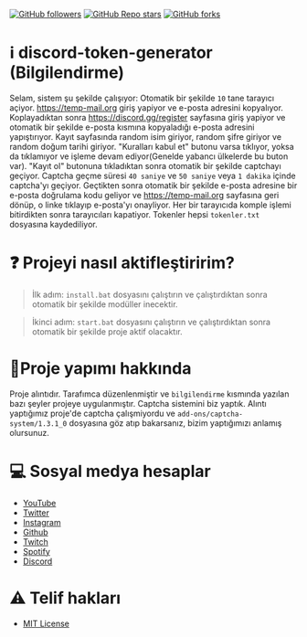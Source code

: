 [![GitHub followers](https://img.shields.io/github/followers/xlorienull?style=social)](https://github.com/xlorienull) [![GitHub Repo stars](https://img.shields.io/github/stars/xlorienull/discord-token-generator?style=social)](https://github.com/xlorienull/discord-token-generator/stargazers) [![GitHub forks](https://img.shields.io/github/forks/xlorienull/discord-token-generator?style=social)](https://github.com/xlorienull/discord-token-generator/network/members)

# ℹ️ discord-token-generator (Bilgilendirme)
Selam, sistem şu şekilde çalışıyor: Otomatik bir şekilde `10` tane tarayıcı açiyor. https://temp-mail.org giriş yapiyor ve e-posta adresini kopyalıyor. Koplayadıktan sonra https://discord.gg/register sayfasına giriş yapiyor ve otomatik bir şekilde e-posta kısmına kopyaladığı e-posta adresini yapıştırıyor. Kayıt sayfasında random isim giriyor, random şifre giriyor ve random doğum tarihi giriyor. "Kuralları kabul et" butonu varsa tıklıyor, yoksa da tıklamıyor ve işleme devam ediyor(Genelde yabancı ülkelerde bu buton var). "Kayıt ol" butonuna tıkladıktan sonra otomatik bir şekilde captchayı geçiyor. Captcha geçme süresi `40 saniye` ve `50 saniye` veya `1 dakika` içinde captcha'yı geçiyor. Geçtikten sonra otomatik bir şekilde e-posta adresine bir e-posta doğrulama kodu geliyor ve https://temp-mail.org sayfasına geri dönüp, o linke tıklayıp e-posta'yı onayliyor. Her bir tarayıcıda komple işlemi bitirdikten sonra tarayıcıları kapatiyor. Tokenler hepsi `tokenler.txt` dosyasına kaydediliyor.

# ❓ Projeyi nasıl aktifleştiririm?

> İlk adım: `install.bat` dosyasını çalıştırın ve çalıştırdıktan sonra otomatik bir şekilde modüller inecektir.

> İkinci adım: `start.bat` dosyasını çalıştırın ve çalıştırdıktan sonra otomatik bir şekilde proje aktif olacaktır.

# 🤔Proje yapımı hakkında
Proje alıntıdır. Tarafımca düzenlenmiştir ve `bilgilendirme` kısmında yazılan bazı şeyler projeye uygulanmıştır. Captcha sistemini biz yaptık. Alıntı yaptığımız proje'de captcha çalışmiyordu ve `add-ons/captcha-system/1.3.1_0` dosyasına göz atıp bakarsanız, bizim yaptığımızı anlamış olursunuz.



# 💻 Sosyal medya hesaplar
- [YouTube](https://www.youtube.com/channel/UCi1mTrpqsvmgsMUJMosVPmQ)
- [Twitter](https://twitter.com/@xlorienull)
- [Instagram](https://instagram.com/xlorienull)
- [Github](https://github.com/xlorienull)
- [Twitch](https://www.twitch.tv/xlorienull)
- [Spotify](https://open.spotify.com/user/tioe4nfdnqmwkd920wxzbb6lo)
- [Discord](https://discord.com/users/432854313736339466)

# ⚠️ Telif hakları
- [MIT License](https://choosealicense.com/licenses/mit/)

